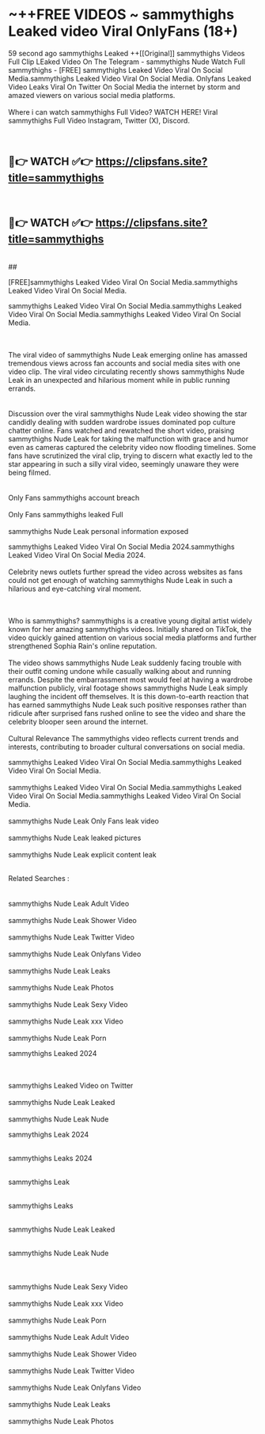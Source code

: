 # ~++FREE VIDEOS ~ sammythighs Leaked video Viral OnlyFans (18+)<br>


59 second ago sammythighs Leaked ++[[Original]] sammythighs Videos Full Clip LEaked Video On The Telegram  - sammythighs Nude  Watch Full sammythighs - [FREE] sammythighs Leaked Video Viral On Social Media.sammythighs Leaked Video Viral On Social Media.   Onlyfans Leaked Video Leaks Viral On Twitter On Social Media the internet by storm and amazed viewers on various social media platforms. <br><br>
Where i can watch sammythighs Full Video? WATCH HERE! Viral sammythighs Full Video Instagram, Twitter (X), Discord. <br>


 <br>

##  🔴👉 WATCH ✅👉  <a href="https://clipsfans.site?title=sammythighs&ref=git">https://clipsfans.site?title=sammythighs</a> <br>
  <br>

##  🔴👉 WATCH ✅👉  <a href="https://clipsfans.site?title=sammythighs&ref=git">https://clipsfans.site?title=sammythighs</a> <br>
  <br>
  ##



[FREE]sammythighs Leaked Video Viral On Social Media.sammythighs Leaked Video Viral On Social Media. <br>

sammythighs Leaked Video Viral On Social Media.sammythighs Leaked Video Viral On Social Media.sammythighs Leaked Video Viral On Social Media. <br>


  <br>

  <br>
The viral video of sammythighs Nude Leak emerging online has amassed tremendous views across fan accounts and social media sites with one video clip. The viral video circulating recently shows sammythighs Nude Leak in an unexpected and hilarious moment while in public running errands.<br>
<br>


<br>
Discussion over the viral sammythighs Nude Leak video showing the star candidly dealing with sudden wardrobe issues dominated pop culture chatter online. Fans watched and rewatched the short video, praising sammythighs Nude Leak for taking the malfunction with grace and humor even as cameras captured the celebrity video now flooding timelines. Some fans have scrutinized the viral clip, trying to discern what exactly led to the star appearing in such a silly viral video, seemingly unaware they were being filmed.<br>
<br>
<br> 
Only Fans sammythighs account breach<br>
<br>
Only Fans sammythighs leaked Full <br>
<br>
sammythighs Nude Leak personal information exposed<br>

sammythighs Leaked Video Viral On Social Media 2024.sammythighs Leaked Video Viral On Social Media 2024. <br>
<br>
Celebrity news outlets further spread the video across websites as fans could not get enough of watching sammythighs Nude Leak in such a hilarious and eye-catching viral moment.<br>
<br>

<br>
Who is sammythighs? sammythighs is a creative young digital artist widely known for her amazing sammythighs videos. Initially shared on TikTok, the video quickly gained attention on various social media platforms and further strengthened Sophia Rain's online reputation.<br>
<br>
The video shows sammythighs Nude Leak suddenly facing trouble with their outfit coming undone while casually walking about and running errands. Despite the embarrassment most would feel at having a wardrobe malfunction publicly, viral footage shows sammythighs Nude Leak simply laughing the incident off themselves. It is this down-to-earth reaction that has earned sammythighs Nude Leak such positive responses rather than ridicule after surprised fans rushed online to see the video and share the celebrity blooper seen around the internet.<br>
<br>
Cultural Relevance The sammythighs video reflects current trends and interests, contributing to broader cultural conversations on social media.<br>

sammythighs Leaked Video Viral On Social Media.sammythighs Leaked Video Viral On Social Media.<br>
<br>
sammythighs Leaked Video Viral On Social Media.sammythighs Leaked Video Viral On Social Media.sammythighs Leaked Video Viral On Social Media.<br>
<br>
sammythighs Nude Leak Only Fans leak video<br>
<br>
sammythighs Nude Leak leaked pictures<br>
<br>
sammythighs Nude Leak explicit content leak<br>


<br>
Related Searches :<br>
<br>

<br>
sammythighs Nude Leak Adult Video<br>
<br>
sammythighs Nude Leak Shower Video<br>
<br>
sammythighs Nude Leak Twitter Video<br>
<br>
sammythighs Nude Leak Onlyfans Video<br>
<br>
sammythighs Nude Leak Leaks<br>
<br>
sammythighs Nude Leak Photos<br>

<br>
sammythighs Nude Leak Sexy Video<br>
<br>
sammythighs Nude Leak xxx Video<br>
<br>
sammythighs Nude Leak Porn<br>

sammythighs  Leaked 2024 <br> <br>
<br>

sammythighs Leaked Video on Twitter <br>
<br>
sammythighs Nude Leak Leaked<br>
<br>
sammythighs Nude Leak Nude<br>


sammythighs  Leak 2024 <br> <br>



sammythighs  Leaks 2024 <br> <br>



 
sammythighs  Leak<br> <br>



sammythighs  Leaks<br> <br>


sammythighs Nude Leak Leaked<br> <br>

sammythighs Nude Leak Nude<br> <br>
<br> <br>
sammythighs Nude Leak Sexy Video
<br> <br>
sammythighs Nude Leak xxx Video
<br> <br>
sammythighs Nude Leak Porn
<br> <br>
sammythighs Nude Leak Adult Video
<br> <br>
sammythighs Nude Leak Shower Video
<br> <br>
sammythighs Nude Leak Twitter Video
<br> <br>
sammythighs Nude Leak Onlyfans Video
<br> <br>
sammythighs Nude Leak Leaks
<br> <br>
sammythighs Nude Leak Photos






</p>




 



</p>











